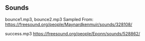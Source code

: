 ## Sounds

bounce1.mp3, bounce2.mp3
Sampled From: https://freesound.org/people/Maynardkenmuir/sounds/328108/

success.mp3
https://freesound.org/people/Eponn/sounds/528862/
